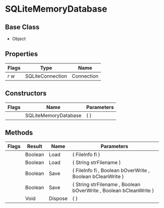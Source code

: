 # SQLiteMemoryDatabase
## Base Class
- Object
## Properties
Flags|Type|Name
-|-|-
*r* *w*|SQLiteConnection|Connection
## Constructors
Flags|Name|Parameters
-|-|-
&nbsp;|SQLiteMemoryDatabase|( )
## Methods
Flags|Result|Name|Parameters
-|-|-|-
&nbsp;|Boolean|Load|( FileInfo fi )
&nbsp;|Boolean|Load|( String strFilename )
&nbsp;|Boolean|Save|( FileInfo fi , Boolean bOverWrite , Boolean bCleanWrite )
&nbsp;|Boolean|Save|( String strFilename , Boolean bOverWrite , Boolean bCleanWrite )
&nbsp;|Void|Dispose|( )
